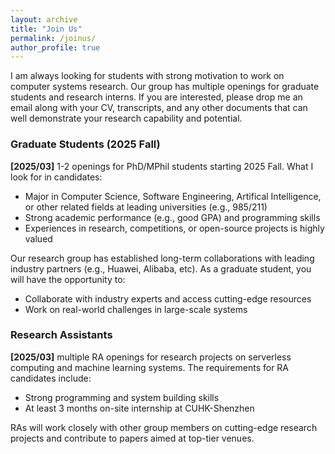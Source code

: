 ```yaml
---
layout: archive
title: "Join Us"
permalink: /joinus/
author_profile: true
---
```


I am always looking for students with strong motivation to work on computer systems research. Our group has multiple openings for graduate students and research interns. If you are interested, please drop me an email along with your CV, transcripts, and any other documents that can well demonstrate your research capability and potential.

### Graduate Students (2025 Fall)

**[2025/03]** 1-2 openings for PhD/MPhil students starting 2025 Fall. What I look for in candidates:
- Major in Computer Science, Software Engineering, Artifical Intelligence, or other related fields at leading universities (e.g., 985/211)
- Strong academic performance (e.g., good GPA) and programming skills
- Experiences in research, competitions, or open-source projects is highly valued

Our research group has established long-term collaborations with leading industry partners (e.g., Huawei, Alibaba, etc). As a graduate student, you will have the opportunity to: 
- Collaborate with industry experts and access cutting-edge resources
- Work on real-world challenges in large-scale systems


### Research Assistants

**[2025/03]** multiple RA openings for research projects on serverless computing and machine learning systems. The requirements for RA candidates include:
- Strong programming and system building skills
- At least 3 months on-site internship at CUHK-Shenzhen

RAs will work closely with other group members on cutting-edge research projects and contribute to papers aimed at top-tier venues.

<!-- ### Co-supervised Ph.D. Students -->

